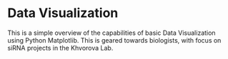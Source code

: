 # Data Visualization
This is a simple overview of the capabilities of basic Data Visualization using Python Matplotlib. This is geared towards biologists, with focus on siRNA projects in the Khvorova Lab.
